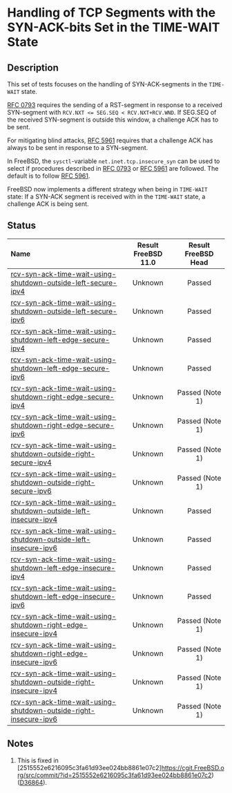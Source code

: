 # Handling of TCP Segments with the SYN-ACK-bits Set in the TIME-WAIT State

## Description
This set of tests focuses on the handling of SYN-ACK-segments in the `TIME-WAIT` state.

[RFC 0793](https://tools.ietf.org/html/rfc0793) requires the sending of
a RST-segment in response to a received SYN-segment with
`RCV.NXT <= SEG.SEQ < RCV.NXT+RCV.WND`.
If SEG.SEQ of the received SYN-segment is outside this window, a challenge ACK
has to be sent.

For mitigating blind attacks, [RFC 5961](https://tools.ietf.org/html/rfc5961#section-4)
requires that a challenge ACK has always to be sent in response to a SYN-segment.

In FreeBSD, the `sysctl`-variable `net.inet.tcp.insecure_syn` can be used to
select if procedures described in [RFC 0793](https://tools.ietf.org/html/rfc0793) or
[RFC 5961](https://tools.ietf.org/html/rfc5961#section-4) are followed.
The default is to follow [RFC 5961](https://tools.ietf.org/html/rfc5961#section-4).

FreeBSD now implements a different strategy when being in `TIME-WAIT` state:
If a SYN-ACK segment is received with in the `TIME-WAIT` state, a challenge ACK
is being sent.

## Status

| Name                                                                                                                                                                                                                                              | Result FreeBSD 11.0 | Result FreeBSD Head |
|:--------------------------------------------------------------------------------------------------------------------------------------------------------------------------------------------------------------------------------------------------|:-------------------:|:-------------------:|
|[rcv-syn-ack-time-wait-using-shutdown-outside-left-secure-ipv4](rcv-syn-ack-time-wait-using-shutdown-outside-left-secure-ipv4.pkt "Ensure that the reception of a TCP SYN-ACK with SEG.SEQ=RCV.NXT-1 in the TIME-WAIT state triggers the sending of an ACK segment")             | Unknown             | Passed              |
|[rcv-syn-ack-time-wait-using-shutdown-outside-left-secure-ipv6](rcv-syn-ack-time-wait-using-shutdown-outside-left-secure-ipv6.pkt "Ensure that the reception of a TCP SYN-ACK with SEG.SEQ=RCV.NXT-1 in the TIME-WAIT state triggers the sending of an ACK segment")             | Unknown             | Passed              |
|[rcv-syn-ack-time-wait-using-shutdown-left-edge-secure-ipv4](rcv-syn-ack-time-wait-using-shutdown-left-edge-secure-ipv4.pkt "Ensure that the reception of a TCP SYN-ACK with SEG.SEQ=RCV.NXT in the TIME-WAIT state trigger the sending of an ACK segment")                      | Unknown             | Passed              |
|[rcv-syn-ack-time-wait-using-shutdown-left-edge-secure-ipv6](rcv-syn-ack-time-wait-using-shutdown-left-edge-secure-ipv6.pkt "Ensure that the reception of a TCP SYN-ACK with SEG.SEQ=RCV.NXT in the TIME-WAIT state trigger the sending of an ACK segment")                      | Unknown             | Passed              |
|[rcv-syn-ack-time-wait-using-shutdown-right-edge-secure-ipv4](rcv-syn-ack-time-wait-using-shutdown-right-edge-secure-ipv4.pkt "Ensure that the reception of a TCP SYN-ACK with SEG.SEQ=RCV.NXT+RCV.WND-1 in the TIME-WAIT state triggers the sending of an ACK segment")         | Unknown             | Passed (Note 1)     |
|[rcv-syn-ack-time-wait-using-shutdown-right-edge-secure-ipv6](rcv-syn-ack-time-wait-using-shutdown-right-edge-secure-ipv6.pkt "Ensure that the reception of a TCP SYN-ACK with SEG.SEQ=RCV.NXT+RCV.WND-1 in the TIME-WAIT state triggers the sending of an ACK segment")         | Unknown             | Passed (Note 1)     |
|[rcv-syn-ack-time-wait-using-shutdown-outside-right-secure-ipv4](rcv-syn-ack-time-wait-using-shutdown-outside-right-secure-ipv4.pkt "Ensure that the reception of a TCP SYN-ACK with SEG.SEQ=RCV.NXT+RCV.WND in the TIME-WAIT state triggers the sending of an ACK segment")     | Unknown             | Passed (Note 1)     |
|[rcv-syn-ack-time-wait-using-shutdown-outside-right-secure-ipv6](rcv-syn-ack-time-wait-using-shutdown-outside-right-secure-ipv6.pkt "Ensure that the reception of a TCP SYN-ACK with SEG.SEQ=RCV.NXT+RCV.WND in the TIME-WAIT state triggers the sending of an ACK segment")     | Unknown             | Passed (Note 1)     |
|[rcv-syn-ack-time-wait-using-shutdown-outside-left-insecure-ipv4](rcv-syn-ack-time-wait-using-shutdown-outside-left-insecure-ipv4.pkt "Ensure that the reception of a TCP SYN-ACK with SEG.SEQ=RCV.NXT-1 in the TIME-WAIT state triggers the sending of an ACK segment")         | Unknown             | Passed              |
|[rcv-syn-ack-time-wait-using-shutdown-outside-left-insecure-ipv6](rcv-syn-ack-time-wait-using-shutdown-outside-left-insecure-ipv6.pkt "Ensure that the reception of a TCP SYN-ACK with SEG.SEQ=RCV.NXT-1 in the TIME-WAIT state triggers the sending of an ACK segment")         | Unknown             | Passed              |
|[rcv-syn-ack-time-wait-using-shutdown-left-edge-insecure-ipv4](rcv-syn-ack-time-wait-using-shutdown-left-edge-insecure-ipv4.pkt "Ensure that the reception of a TCP SYN-ACK with SEG.SEQ=RCV.NXT in the TIME-WAIT state triggers the sending of an ACK segment")                 | Unknown             | Passed              |
|[rcv-syn-ack-time-wait-using-shutdown-left-edge-insecure-ipv6](rcv-syn-ack-time-wait-using-shutdown-left-edge-insecure-ipv6.pkt "Ensure that the reception of a TCP SYN-ACK with SEG.SEQ=RCV.NXT in the TIME-WAIT state triggers the sending of an ACK segment")                 | Unknown             | Passed              |
|[rcv-syn-ack-time-wait-using-shutdown-right-edge-insecure-ipv4](rcv-syn-ack-time-wait-using-shutdown-right-edge-insecure-ipv4.pkt "Ensure that the reception of a TCP SYN-ACK with SEG.SEQ=RCV.NXT+RCV.WND-1 in the TIME-WAIT triggers the sending of an ACK segment")           | Unknown             | Passed (Note 1)     |
|[rcv-syn-ack-time-wait-using-shutdown-right-edge-insecure-ipv6](rcv-syn-ack-time-wait-using-shutdown-right-edge-insecure-ipv6.pkt "Ensure that the reception of a TCP SYN-ACK with SEG.SEQ=RCV.NXT+RCV.WND-1 in the TIME-WAIT triggers the sending of an ACK segment")           | Unknown             | Passed (Note 1)     |
|[rcv-syn-ack-time-wait-using-shutdown-outside-right-insecure-ipv4](rcv-syn-ack-time-wait-using-shutdown-outside-right-insecure-ipv4.pkt "Ensure that the reception of a TCP SYN-ACK with SEG.SEQ=RCV.NXT+RCV.WND in the TIME-WAIT state triggers the sending of an ACK segment") | Unknown             | Passed (Note 1)     |
|[rcv-syn-ack-time-wait-using-shutdown-outside-right-insecure-ipv6](rcv-syn-ack-time-wait-using-shutdown-outside-right-insecure-ipv6.pkt "Ensure that the reception of a TCP SYN-ACK with SEG.SEQ=RCV.NXT+RCV.WND in the TIME-WAIT state triggers the sending of an ACK segment") | Unknown             | Passed (Note 1)     |

## Notes
1. This is fixed in [2515552e6216095c3fa61d93ee024bb8861e07c2]https://cgit.FreeBSD.org/src/commit/?id=2515552e6216095c3fa61d93ee024bb8861e07c2) ([D36864](https://reviews.freebsd.org/D36864)).